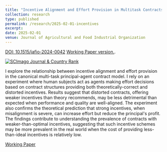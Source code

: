 ```yaml
---
title: "Incentive Alignment and Effort Provision in Multitask Contracts: A Basic Test of the Theory"
collection: research
type: published
permalink: /research/2025-02-01-incentives
excerpt:
date: 2025-02-01
venue: Journal of Agricultural and Food Industrial Organization 
---
```


[DOI: 10.1515/jafio-2024-0042](https://doi.org/10.1515/jafio-2024-0042) [Working Paper version.](https://ageconsearch.umn.edu/record/304302). 

<a href="https://www.scimagojr.com/journalsearch.php?q=72154&amp;tip=sid&amp;exact=no" title="SCImago Journal &amp; Country Rank"><img border="0" src="https://www.scimagojr.com/journal_img.php?id=72154" alt="SCImago Journal &amp; Country Rank"  /></a>

I explore the relationship between incentive alignment and effort provision in the canonical multi-task principal-agent contract model. I rely on an experiment where human subjects act as agents making effort decisions based on contract structures providing both theoretically-correct and distorted incentives. Results suggest that distorted contracts, offering weaker incentives than theory recommends, may be less detrimental than expected when performance and quality are well-aligned. The experiment also confirms the theoretical prediction that strong incentives, when misalignment is severe, can increase effort but reduce the principal's profit. The findings contribute to understanding the prevalence of contracts with weaker-than-optimal incentives, suggesting that such incentive schemes may be more prevalent in the real world when the cost of providing less-than-ideal incentives is relatively low.

[Working Paper](https://ageconsearch.umn.edu/record/304302)

